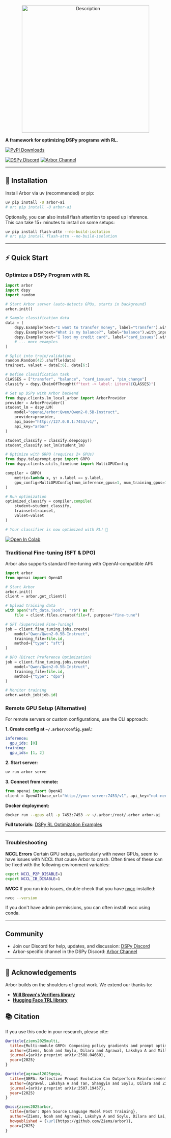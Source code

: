 <p align="center">
  <img src="https://github.com/user-attachments/assets/ed0dd782-65fa-48b5-a762-b343b183be09" alt="Description" width="400"/>
</p>

**A framework for optimizing DSPy programs with RL.**

[![PyPI Downloads](https://static.pepy.tech/badge/arbor-ai/month)](https://pepy.tech/projects/arbor-ai)

[![DSPy Discord](https://img.shields.io/badge/Discord-Join-5865F2?logo=discord&logoColor=white)](https://discord.gg/ZAEGgxjPUe) [![Arbor Channel](https://img.shields.io/badge/Arbor%20Channel-Open-5865F2?logo=discord&logoColor=white)](https://discordapp.com/channels/1161519468141355160/1396547082839654430)

---

## 🚀 Installation

Install Arbor via uv (recommended) or pip:

```bash
uv pip install -U arbor-ai
# or: pip install -U arbor-ai
```

Optionally, you can also install flash attention to speed up inference. <br/>
This can take 15+ minutes to install on some setups:

```bash
uv pip install flash-attn --no-build-isolation
# or: pip install flash-attn --no-build-isolation
```

---

## ⚡ Quick Start

### Optimize a DSPy Program with RL

```python
import arbor
import dspy
import random

# Start Arbor server (auto-detects GPUs, starts in background)
arbor.init()

# Sample classification data
data = [
    dspy.Example(text="I want to transfer money", label="transfer").with_inputs("text"),
    dspy.Example(text="What is my balance?", label="balance").with_inputs("text"),
    dspy.Example(text="I lost my credit card", label="card_issues").with_inputs("text"),
    # ... more examples
]

# Split into train/validation
random.Random(42).shuffle(data)
trainset, valset = data[:6], data[6:]

# Define classification task
CLASSES = ["transfer", "balance", "card_issues", "pin_change"]
classify = dspy.ChainOfThought(f"text -> label: Literal{CLASSES}")

# Set up DSPy with Arbor backend
from dspy.clients.lm_local_arbor import ArborProvider
provider = ArborProvider()
student_lm = dspy.LM(
    model="openai/arbor:Qwen/Qwen2-0.5B-Instruct",
    provider=provider,
    api_base="http://127.0.0.1:7453/v1/",
    api_key="arbor"
)

student_classify = classify.deepcopy()
student_classify.set_lm(student_lm)

# Optimize with GRPO (requires 2+ GPUs)
from dspy.teleprompt.grpo import GRPO
from dspy.clients.utils_finetune import MultiGPUConfig

compiler = GRPO(
    metric=lambda x, y: x.label == y.label,
    gpu_config=MultiGPUConfig(num_inference_gpus=1, num_training_gpus=1)
)

# Run optimization
optimized_classify = compiler.compile(
    student=student_classify,
    trainset=trainset,
    valset=valset
)

# Your classifier is now optimized with RL! 🎉
```

[![Open In Colab](https://colab.research.google.com/assets/colab-badge.svg)](https://colab.research.google.com/github/Ziems/arbor/blob/main/examples/colab_quickstart.ipynb)

### Traditional Fine-tuning (SFT & DPO)

Arbor also supports standard fine-tuning with OpenAI-compatible API:

```python
import arbor
from openai import OpenAI

# Start Arbor
arbor.init()
client = arbor.get_client()

# Upload training data
with open("sft_data.jsonl", "rb") as f:
    file = client.files.create(file=f, purpose="fine-tune")

# SFT (Supervised Fine-Tuning)
job = client.fine_tuning.jobs.create(
    model="Qwen/Qwen2-0.5B-Instruct",
    training_file=file.id,
    method={"type": "sft"}
)

# DPO (Direct Preference Optimization)
job = client.fine_tuning.jobs.create(
    model="Qwen/Qwen2-0.5B-Instruct",
    training_file=file.id,
    method={"type": "dpo"}
)

# Monitor training
arbor.watch_job(job.id)
```

### Remote GPU Setup (Alternative)

For remote servers or custom configurations, use the CLI approach:

**1. Create config at `~/.arbor/config.yaml`:**
```yaml
inference:
  gpu_ids: [0]
training:
  gpu_ids: [1, 2]
```

**2. Start server:**
```bash
uv run arbor serve
```

**3. Connect from remote:**
```python
from openai import OpenAI
client = OpenAI(base_url="http://your-server:7453/v1", api_key="not-needed")
```

**Docker deployment:**
```bash
docker run --gpus all -p 7453:7453 -v ~/.arbor:/root/.arbor arbor-ai
```

**Full tutorials:** [DSPy RL Optimization Examples](https://dspy.ai/tutorials/rl_papillon/)

---

### Troubleshooting

**NCCL Errors**
Certain GPU setups, particularly with newer GPUs, seem to have issues with NCCL that cause Arbor to crash. Often times of these can be fixed with the following environment variables:

```bash
export NCCL_P2P_DISABLE=1
export NCCL_IB_DISABLE=1
```

**NVCC**
If you run into issues, double check that you have [nvcc](https://docs.nvidia.com/cuda/cuda-compiler-driver-nvcc/) installed:

```bash
nvcc --version
```

If you don't have admin permissions, you can often install nvcc using conda.

---

## Community

- Join our Discord for help, updates, and discussion: [DSPy Discord](https://discord.gg/ZAEGgxjPUe)
- Arbor-specific channel in the DSPy Discord: [Arbor Channel](https://discordapp.com/channels/1161519468141355160/1396547082839654430)

---

## 🙏 Acknowledgements

Arbor builds on the shoulders of great work. We extend our thanks to:

- **[Will Brown's Verifiers library](https://github.com/willccbb/verifiers)**
- **[Hugging Face TRL library](https://github.com/huggingface/trl)**

## 📚 Citation

If you use this code in your research, please cite:

```bibtex
@article{ziems2025multi,
  title={Multi-module GRPO: Composing policy gradients and prompt optimization for language model programs},
  author={Ziems, Noah and Soylu, Dilara and Agrawal, Lakshya A and Miller, Isaac and Lai, Liheng and Qian, Chen and Song, Kaiqiang and Jiang, Meng and Klein, Dan and Zaharia, Matei and others},
  journal={arXiv preprint arXiv:2508.04660},
  year={2025}
}
```

```bibtex
@article{agrawal2025gepa,
  title={GEPA: Reflective Prompt Evolution Can Outperform Reinforcement Learning},
  author={Agrawal, Lakshya A and Tan, Shangyin and Soylu, Dilara and Ziems, Noah and Khare, Rishi and Opsahl-Ong, Krista and Singhvi, Arnav and Shandilya, Herumb and Ryan, Michael J and Jiang, Meng and others},
  journal={arXiv preprint arXiv:2507.19457},
  year={2025}
}
```

```bibtex
@misc{ziems2025arbor,
  title={Arbor: Open Source Language Model Post Training},
  author={Ziems, Noah and Agrawal, Lakshya A and Soylu, Dilara and Lai, Liheng and Miller, Isaac and Qian, Chen and Jiang, Meng and Khattab, Omar},
  howpublished = {\url{https://github.com/Ziems/arbor}},
  year={2025}
}
```
